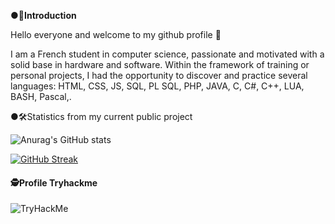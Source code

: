 **●📒Introduction** 

Hello everyone and welcome to my github profile 👋

I am a French student in computer science, passionate and motivated with a solid base in hardware and software.
Within the framework of training or personal projects, I had the opportunity to discover and practice several languages:
HTML, CSS, JS, SQL, PL SQL, PHP, JAVA, C, C#, C++, LUA, BASH, Pascal,.

●🛠Statistics from my current public project

![Anurag's GitHub stats](https://github-readme-stats.vercel.app/api?username=Olivier21200&show_icons=true&theme=tokyonight)


[![GitHub Streak](https://github-readme-streak-stats.herokuapp.com?user=olivier21200&theme=tokyonight&date_format=n%2Fj%5B%2FY%5D)](https://git.io/streak-stats)
 
#### 🕵️Profile Tryhackme
<img src="https://tryhackme-badges.s3.amazonaws.com/Gonzasuerte.png" alt="TryHackMe">
